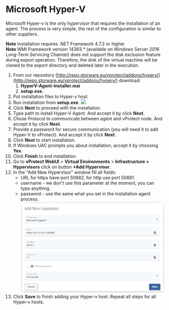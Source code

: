 # Microsoft Hyper-V

Microsoft Hyper-v is the only hypervisor that requires the installation of an agent. The process is very simple, the rest of the configuration is similar to other suppliers.

**Note** Installation requires .NET Framework 4.7.2 or higher <br/>
**Note** WMI Framework version 14393.* (available on Windows Server 2016 Long-Term Servicing Channel) does not support the disk exclusion feature during export operation.
Therefore, the disk of the virtual machine will be cloned to the export directory and deleted later in the execution. 
<br/>

1. From our repository [http://repo.storware.eu/vprotect/addons/hyperv/](http://repo.storware.eu/vprotect/addons/hyperv/) download:
   1. **HyperV-Agent-Installer.msi**
   2. **setup.exe**.
2. Put installation files to Hyper-v host.
3. Run installation from **setup.exe**. ![](../../../.gitbook/assets/image.png)
4. Click **Next** to proceed with the installation.
5. Type path to install Hyper-V Agent. And accept it by click **Next**.
6. Chose Protocol to communicate between agent and vProtect node. And accept it by click **Next**.
7. Provide a password for secure communication \(you will need it to add Hyper-V to vProtect\). And accept it by click **Next**.
8. Click **Next** to start installation.
9. If Windows UAC prompts you about installation, accept it by choosing **Yes**.
10. Click **Finish** to end installation.
11. Go to **vProtect WebUI** &gt; **Virtual Environments** &gt; **Infrastructure &gt; Hypervisors** click on button **+Add Hypervisor**.
12. In the "Add New Hypervisor" window fill all fields:
    * URL for https have port 50882, for http use port 50881.
    * username - we don't use this parameter at the moment, you can type anything.
    * password - use the same what you set in the installation agent process. ![](../../../.gitbook/assets/protected-platforms-vm-hyperv%20%281%29.jpg)
13. Click **Save** to finish adding your Hyper-v host. Repeat all steps for all Hyper-v hosts.

